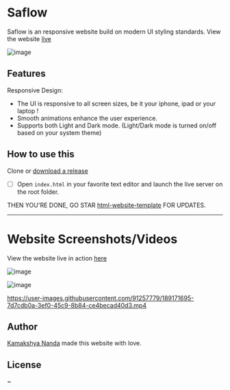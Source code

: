 # Saflow
Saflow is an responsive website build on modern UI styling standards. View the website [live](https://ihasfishandchips.github.io/)

![image](https://user-images.githubusercontent.com/91257779/189165457-0d43c3af-6318-4719-81a2-755a8331946e.png)


## Features

Responsive Design:

 - The UI is responsive to all screen sizes, be it your iphone, ipad or your laptop !
 - Smooth animations enhance the user experience.
 - Supports both Light and Dark mode. (Light/Dark mode is turned on/off based on your system theme)

## How to use this

Clone or [download a release](https://github.com/IHasFishAndChips/Saflow/)


 - [ ] Open `index.html` in your favorite text editor and launch the live server on the root folder.


THEN YOU'RE DONE, GO STAR [html-website-template](https://github.com/IHasFishAndChips/Saflow/) FOR UPDATES.

---

# Website Screenshots/Videos

View the website live in action [here](https://ihasfishandchips.github.io/)

![image](https://user-images.githubusercontent.com/91257779/189169506-a4e0cfb0-de70-4c74-aea4-eda7c7286f3a.png)


![image](https://user-images.githubusercontent.com/91257779/189172879-c9279654-0030-4c7d-99f2-50d142aa06c4.png)


https://user-images.githubusercontent.com/91257779/189171695-7d7cdb0a-3ef0-45c9-8b84-ce4becad40d3.mp4



## Author

[Kamakshya Nanda](https://github.com/IHasFishAndChips/) made this website with love.

## License

~
